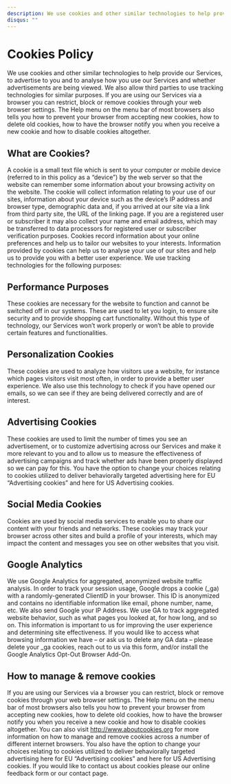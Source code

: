 ```yaml
---
description: We use cookies and other similar technologies to help provide our Services, to advertise to you and to analyse how you use our Services and whether advertisements are being viewed. We also allow third parties to use tracking technologies for similar purposes. If you are using our Services via a browser you can restrict, block or remove cookies through your web browser settings. The Help menu on the menu bar of most browsers also tells you how to prevent your browser from accepting new cookies, how to delete old cookies, how to have the browser notify you when you receive a new cookie and how to disable cookies altogether.
disqus: ""
---
```


# Cookies Policy

We use cookies and other similar technologies to help provide our Services, to advertise to you and to analyse how you use our Services and whether advertisements are being viewed. We also allow third parties to use tracking technologies for similar purposes. If you are using our Services via a browser you can restrict, block or remove cookies through your web browser settings. The Help menu on the menu bar of most browsers also tells you how to prevent your browser from accepting new cookies, how to delete old cookies, how to have the browser notify you when you receive a new cookie and how to disable cookies altogether.

## What are Cookies?

A cookie is a small text file which is sent to your computer or mobile device (referred to in this policy as a “device”) by the web server so that the website can remember some information about your browsing activity on the website.  The cookie will collect information relating to your use of our sites, information about your device such as the device’s IP address and browser type, demographic data and, if you arrived at our site via a link from third party site, the URL of the linking page. If you are a registered user or subscriber it may also collect your name and email address, which may be transferred to data processors for registered user or subscriber verification purposes. Cookies record information about your online preferences and help us to tailor our websites to your interests. Information provided by cookies can help us to analyse your use of our sites and help us to provide you with a better user experience. We use tracking technologies for the following purposes:

## Performance Purposes

These cookies are necessary for the website to function and cannot be switched off in our systems. These are used to let you login, to ensure site security and to provide shopping cart functionality. Without this type of technology, our Services won’t work properly or won’t be able to provide certain features and functionalities.

## Personalization Cookies

These cookies are used to analyze how visitors use a website, for instance which pages visitors visit most often, in order to provide a better user experience. We also use this technology to check if you have opened our emails, so we can see if they are being delivered correctly and are of interest.

## Advertising Cookies

These cookies are used to limit the number of times you see an advertisement, or to customize advertising across our Services and make it more relevant to you and to allow us to measure the effectiveness of advertising campaigns and track whether ads have been properly displayed so we can pay for this. You have the option to change your choices relating to cookies utilized to deliver behaviorally targeted advertising here for EU “Advertising cookies” and here for US Advertising cookies.

## Social Media Cookies

Cookies are used by social media services to enable you to share our content with your friends and networks. These cookies may track your browser across other sites and build a profile of your interests, which may impact the content and messages you see on other websites that you visit.

## Google Analytics

We use Google Analytics for aggregated, anonymized website traffic analysis. In order to track your session usage, Google drops a cookie (_ga) with a randomly-generated ClientID in your browser. This ID is anonymized and contains no identifiable information like email, phone number, name, etc. We also send Google your IP Address. We use GA to track aggregated website behavior, such as what pages you looked at, for how long, and so on. This information is important to us for improving the user experience and determining site effectiveness. If you would like to access what browsing information we have – or ask us to delete any GA data – please delete your _ga cookies, reach out to us via this form, and/or install the Google Analytics Opt-Out Browser Add-On.

## How to manage & remove cookies

If you are using our Services via a browser you can restrict, block or remove cookies through your web browser settings. The Help menu on the menu bar of most browsers also tells you how to prevent your browser from accepting new cookies, how to delete old cookies, how to have the browser notify you when you receive a new cookie and how to disable cookies altogether. You can also visit http://www.aboutcookies.org for more information on how to manage and remove cookies across a number of different internet browsers. You also have the option to change your choices relating to cookies utilized to deliver behaviorally targeted advertising here for EU “Advertising cookies” and here for US Advertising cookies. If you would like to contact us about cookies please our online feedback form or our contact page.